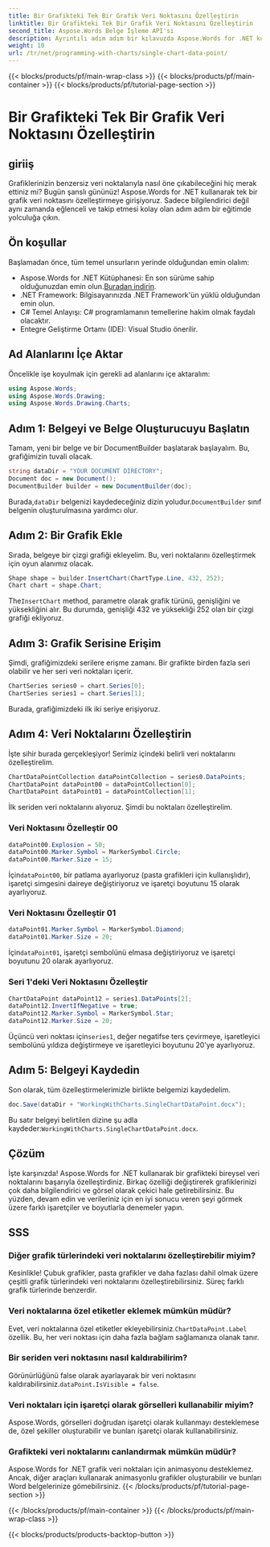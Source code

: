 ```yaml
---
title: Bir Grafikteki Tek Bir Grafik Veri Noktasını Özelleştirin
linktitle: Bir Grafikteki Tek Bir Grafik Veri Noktasını Özelleştirin
second_title: Aspose.Words Belge İşleme API'si
description: Ayrıntılı adım adım bir kılavuzda Aspose.Words for .NET kullanarak tek grafik veri noktalarını nasıl özelleştireceğinizi öğrenin. Grafiklerinizi benzersiz işaretleyiciler ve boyutlarla geliştirin.
weight: 10
url: /tr/net/programming-with-charts/single-chart-data-point/
---
```


{{< blocks/products/pf/main-wrap-class >}}
{{< blocks/products/pf/main-container >}}
{{< blocks/products/pf/tutorial-page-section >}}

# Bir Grafikteki Tek Bir Grafik Veri Noktasını Özelleştirin

## giriiş

Grafiklerinizin benzersiz veri noktalarıyla nasıl öne çıkabileceğini hiç merak ettiniz mi? Bugün şanslı gününüz! Aspose.Words for .NET kullanarak tek bir grafik veri noktasını özelleştirmeye girişiyoruz. Sadece bilgilendirici değil aynı zamanda eğlenceli ve takip etmesi kolay olan adım adım bir eğitimde yolculuğa çıkın.

## Ön koşullar

Başlamadan önce, tüm temel unsurların yerinde olduğundan emin olalım:

-  Aspose.Words for .NET Kütüphanesi: En son sürüme sahip olduğunuzdan emin olun.[Buradan indirin](https://releases.aspose.com/words/net/).
- .NET Framework: Bilgisayarınızda .NET Framework'ün yüklü olduğundan emin olun.
- C# Temel Anlayışı: C# programlamanın temellerine hakim olmak faydalı olacaktır.
- Entegre Geliştirme Ortamı (IDE): Visual Studio önerilir.

## Ad Alanlarını İçe Aktar

Öncelikle işe koyulmak için gerekli ad alanlarını içe aktaralım:

```csharp
using Aspose.Words;
using Aspose.Words.Drawing;
using Aspose.Words.Drawing.Charts;
```

## Adım 1: Belgeyi ve Belge Oluşturucuyu Başlatın

Tamam, yeni bir belge ve bir DocumentBuilder başlatarak başlayalım. Bu, grafiğimizin tuvali olacak.

```csharp
string dataDir = "YOUR DOCUMENT DIRECTORY";
Document doc = new Document();
DocumentBuilder builder = new DocumentBuilder(doc);
```

 Burada,`dataDir` belgenizi kaydedeceğiniz dizin yoludur.`DocumentBuilder` sınıf belgenin oluşturulmasına yardımcı olur.

## Adım 2: Bir Grafik Ekle

Sırada, belgeye bir çizgi grafiği ekleyelim. Bu, veri noktalarını özelleştirmek için oyun alanımız olacak.

```csharp
Shape shape = builder.InsertChart(ChartType.Line, 432, 252);
Chart chart = shape.Chart;
```

 The`InsertChart` method, parametre olarak grafik türünü, genişliğini ve yüksekliğini alır. Bu durumda, genişliği 432 ve yüksekliği 252 olan bir çizgi grafiği ekliyoruz.

## Adım 3: Grafik Serisine Erişim

Şimdi, grafiğimizdeki serilere erişme zamanı. Bir grafikte birden fazla seri olabilir ve her seri veri noktaları içerir.

```csharp
ChartSeries series0 = chart.Series[0];
ChartSeries series1 = chart.Series[1];
```

Burada, grafiğimizdeki ilk iki seriye erişiyoruz. 

## Adım 4: Veri Noktalarını Özelleştirin

İşte sihir burada gerçekleşiyor! Serimiz içindeki belirli veri noktalarını özelleştirelim.

```csharp
ChartDataPointCollection dataPointCollection = series0.DataPoints;
ChartDataPoint dataPoint00 = dataPointCollection[0];
ChartDataPoint dataPoint01 = dataPointCollection[1];
```

İlk seriden veri noktalarını alıyoruz. Şimdi bu noktaları özelleştirelim.

### Veri Noktasını Özelleştir 00

```csharp
dataPoint00.Explosion = 50;
dataPoint00.Marker.Symbol = MarkerSymbol.Circle;
dataPoint00.Marker.Size = 15;
```

 İçin`dataPoint00`, bir patlama ayarlıyoruz (pasta grafikleri için kullanışlıdır), işaretçi simgesini daireye değiştiriyoruz ve işaretçi boyutunu 15 olarak ayarlıyoruz.

### Veri Noktasını Özelleştir 01

```csharp
dataPoint01.Marker.Symbol = MarkerSymbol.Diamond;
dataPoint01.Marker.Size = 20;
```

 İçin`dataPoint01`, işaretçi sembolünü elmasa değiştiriyoruz ve işaretçi boyutunu 20 olarak ayarlıyoruz.

### Seri 1'deki Veri Noktasını Özelleştir

```csharp
ChartDataPoint dataPoint12 = series1.DataPoints[2];
dataPoint12.InvertIfNegative = true;
dataPoint12.Marker.Symbol = MarkerSymbol.Star;
dataPoint12.Marker.Size = 20;
```

 Üçüncü veri noktası için`series1`, değer negatifse ters çevirmeye, işaretleyici sembolünü yıldıza değiştirmeye ve işaretleyici boyutunu 20'ye ayarlıyoruz.

## Adım 5: Belgeyi Kaydedin

Son olarak, tüm özelleştirmelerimizle birlikte belgemizi kaydedelim.

```csharp
doc.Save(dataDir + "WorkingWithCharts.SingleChartDataPoint.docx");
```

 Bu satır belgeyi belirtilen dizine şu adla kaydeder:`WorkingWithCharts.SingleChartDataPoint.docx`.

## Çözüm

İşte karşınızda! Aspose.Words for .NET kullanarak bir grafikteki bireysel veri noktalarını başarıyla özelleştirdiniz. Birkaç özelliği değiştirerek grafiklerinizi çok daha bilgilendirici ve görsel olarak çekici hale getirebilirsiniz. Bu yüzden, devam edin ve verileriniz için en iyi sonucu veren şeyi görmek üzere farklı işaretçiler ve boyutlarla denemeler yapın.

## SSS

### Diğer grafik türlerindeki veri noktalarını özelleştirebilir miyim?

Kesinlikle! Çubuk grafikler, pasta grafikler ve daha fazlası dahil olmak üzere çeşitli grafik türlerindeki veri noktalarını özelleştirebilirsiniz. Süreç farklı grafik türlerinde benzerdir.

### Veri noktalarına özel etiketler eklemek mümkün müdür?

 Evet, veri noktalarına özel etiketler ekleyebilirsiniz.`ChartDataPoint.Label` özellik. Bu, her veri noktası için daha fazla bağlam sağlamanıza olanak tanır.

### Bir seriden veri noktasını nasıl kaldırabilirim?

 Görünürlüğünü false olarak ayarlayarak bir veri noktasını kaldırabilirsiniz.`dataPoint.IsVisible = false`.

### Veri noktaları için işaretçi olarak görselleri kullanabilir miyim?

Aspose.Words, görselleri doğrudan işaretçi olarak kullanmayı desteklemese de, özel şekiller oluşturabilir ve bunları işaretçi olarak kullanabilirsiniz.

### Grafikteki veri noktalarını canlandırmak mümkün müdür?

Aspose.Words for .NET grafik veri noktaları için animasyonu desteklemez. Ancak, diğer araçları kullanarak animasyonlu grafikler oluşturabilir ve bunları Word belgelerinize gömebilirsiniz.
{{< /blocks/products/pf/tutorial-page-section >}}

{{< /blocks/products/pf/main-container >}}
{{< /blocks/products/pf/main-wrap-class >}}

{{< blocks/products/products-backtop-button >}}

